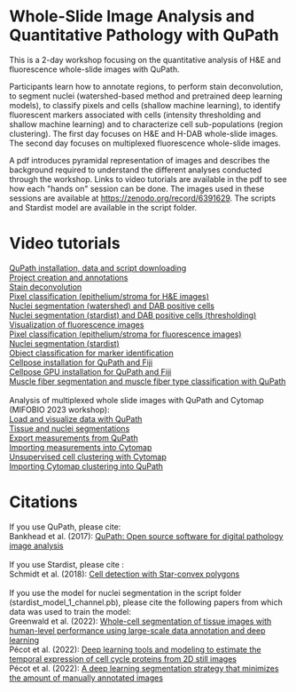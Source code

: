 # Whole-Slide Image Analysis and Quantitative Pathology with QuPath

This is a 2-day workshop focusing on the quantitative analysis of H&E and fluorescence whole-slide images with QuPath.

Participants learn how to annotate regions, to perform stain deconvolution, to segment nuclei (watershed-based method and pretrained deep learning models), to classify pixels and cells (shallow machine learning), to identify fluorescent markers associated with cells (intensity thresholding and shallow machine learning) and to characterize cell sub-populations (region clustering). The first day focuses on H&E and H-DAB whole-slide images. The second day focuses on multiplexed fluorescence whole-slide images.

A pdf introduces pyramidal representation of images and describes the background required to understand the different analyses conducted through the workshop. Links to video tutorials are available in the pdf to see how each "hands on" session can be done. The images used in these sessions are available at https://zenodo.org/record/6391629. The scripts and Stardist model are available in the script folder.

# Video tutorials
[QuPath installation, data and script downloading](https://youtu.be/4RqV4QpYFo0) <br>
[Project creation and annotations](https://youtu.be/vr9w_LYtSso) <br>
[Stain deconvolution](https://youtu.be/fHbsWGF47Zg) <br>
[Pixel classification (epithelium/stroma for H&E images)](https://youtu.be/kGvZRBEeqI0) <br>
[Nuclei segmentation (watershed) and DAB positive cells](https://youtu.be/ASY7sepHHyw) <br>
[Nuclei segmentation (stardist) and DAB positive cells (thresholding)](https://youtu.be/3Dsq9NljCVs) <br>
[Visualization of fluorescence images](https://youtu.be/BIF9KHu1RLk) <br>
[Pixel classification (epithelium/stroma for fluorescence images)](https://youtu.be/VbcTe7bawRs) <br>
[Nuclei segmentation (stardist)](https://youtu.be/GBFBVT2stMQ) <br>
[Object classification for marker identification](https://youtu.be/HI2-BNpjKmo) <br>
[Cellpose installation for QuPath and Fiji](https://youtu.be/A_PW_N0np9A) <br>
[Cellpose GPU installation for QuPath and Fiji](https://youtu.be/yx4w4E4v1uM) <br>
[Muscle fiber segmentation and muscle fiber type classification with QuPath](https://youtu.be/C0R1cz2hWQg) <br><br>
Analysis of multiplexed whole slide images with QuPath and Cytomap (MIFOBIO 2023 workshop): <br>
[Load and visualize data with QuPath](https://youtu.be/sAFZtuM_waQ) <br>
[Tissue and nuclei segmentations](https://youtu.be/aOztik5vabw) <br>
[Export measurements from QuPath](https://youtu.be/xRqus2Q7IRE) <br>
[Importing measurements into Cytomap](https://youtu.be/c2Tn2qSl_sA) <br>
[Unsupervised cell clustering with Cytomap](https://youtu.be/U5fOWLiyVuw) <br>
[Importing Cytomap clustering into QuPath](https://youtu.be/jud_PSzBWUw) <br>

# Citations
If you use QuPath, please cite: <br> 
Bankhead et al. (2017): [QuPath: Open source software for digital pathology image analysis](https://doi.org/10.1038/s41598-017-17204-5) <br><br> 
If you use Stardist, please cite : <br>
Schmidt et al. (2018): [Cell detection with Star-convex polygons](https://arxiv.org/abs/1806.03535) <br><br> 
If you use the model for nuclei segmentation in the script folder (stardist_model_1_channel.pb), please cite the following papers from which data was used to train the model: <br> 
Greenwald et al. (2022): [Whole-cell segmentation of tissue images with human-level performance using large-scale data annotation and deep learning](https://doi.org/10.1038/s41587-021-01094-0) <br>
Pécot et al. (2022): [Deep learning tools and modeling to estimate the temporal expression of cell cycle proteins from 2D still images](https://doi.org/10.1371/journal.pcbi.1009949) <br>
Pécot et al. (2022): [A deep learning segmentation strategy that minimizes the amount of manually annotated images](https://doi.org/10.12688/f1000research.52026.2)
